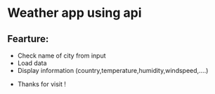 # Weather app using api
## Fearture:
- Check name of city from input
- Load data 
- Display information (country,temperature,humidity,windspeed,....)
* Thanks for visit !